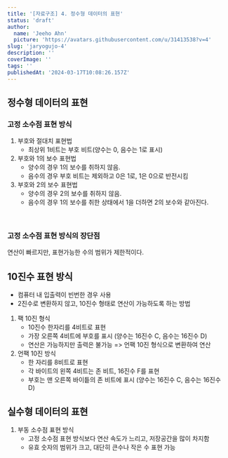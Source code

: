 ```yaml
---
title: '[자료구조] 4. 정수형 데이터의 표현'
status: 'draft'
author:
  name: 'Jeeho Ahn'
  picture: 'https://avatars.githubusercontent.com/u/31413538?v=4'
slug: 'jaryogujo-4'
description: ''
coverImage: ''
tags: ''
publishedAt: '2024-03-17T10:08:26.157Z'
---
```


## 정수형 데이터의 표현

### 고정 소수점 표현 방식

1. 부호와 절대치 표현법
   - 최상위 1비트는 부호 비트(양수는 0, 음수는 1로 표시)
2. 부호와 1의 보수 표현법
   - 양수의 경우 1의 보수를 취하지 않음.
   - 음수의 경우 부호 비트는 제외하고 0은 1로, 1은 0으로 반전시킴
3. 부호와 2의 보수 표현법
   - 양수의 경우 2의 보수를 취하지 않음.
   - 음수의 경우 1의 보수를 취한 상태에서 1을 더하면 2의 보수와 같아진다.

 

### 고정 소수점 표현 방식의 장단점

연산이 빠르지만, 표현가능한 수의 범위가 제한적이다.

## 10진수 표현 방식

- 컴퓨터 내 입출력이 빈번한 경우 사용
- 2진수로 변환하지 않고, 10진수 형태로 연산이 가능하도록 하는 방법

1. 팩 10진 형식
   - 10진수 한자리를 4비트로 표현
   - 가장 오른쪽 4비트에 부호를 표시 (양수는 16진수 C, 음수는 16진수 D)
   - 연산은 가능하지만 출력은 불가능 =&gt; 언팩 10진 형식으로 변환하여 연산
2. 언팩 10진 방식
   - 한 자리를 8비트로 표현
   - 각 바이트의 왼쪽 4비트는 존 비트, 16진수 F를 표현
   - 부호는 맨 오른쪽 바이틑의 존 비트에 표시 (양수는 16진수 C, 음수는 16진수 D)

## 실수형 데이터의 표현

1. 부동 소수점 표현 방식
   - 고정 소수점 표현 방식보다 연산 속도가 느리고, 저장공간을 많이 차지함
   - 유효 숫자의 범위가 크고, 대단히 큰수나 작은 수 표현 가능

## 

  

                    

         